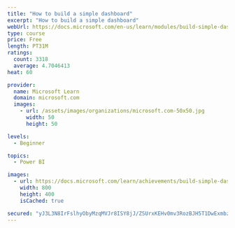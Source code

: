 ```yaml
---
title: "How to build a simple dashboard"
excerpt: "How to build a simple dashboard"
webUrl: https://docs.microsoft.com/en-us/learn/modules/build-simple-dashboard/
type: course
price: Free
length: PT31M
ratings:
  count: 3318
  average: 4.7046413
heat: 60

provider:
  name: Microsoft Learn
  domain: microsoft.com
  images:
    - url: /assets/images/organizations/microsoft.com-50x50.jpg
      width: 50
      height: 50

levels:
  - Beginner

topics:
  - Power BI

images:
  - url: https://docs.microsoft.com/learn/achievements/build-simple-dashboard-social.png
    width: 800
    height: 400
    isCached: true

secured: "yJ3L3N8IrFslhyObyMzqMVJr8ISY8jJ/ZSUrxKEHv0mv3RozBJH5T1DwExmbzs4np1wxCUBSKR/kxvyN41LONtHK2YN95oLFTMMzeWPxXihrGUYsa4TGdzO7AQL6SzsbCA7Lc2FJ2w3DVfoD1vkMHgjHgqY94xvGLwmke5lkj5qsKLX/A01x1PRc9mHD8TN1yxTTSidr3vr5cdbX6QT17QueLUEbCoeo8BNo1Nix4EH54PYP/FehxgZty+WZ66oHCJaSUdOCi1Cq95J+O0GnKO4O5jr/3aYhckRRHBtkXiV3RKKeaz0zMz9af3ACeRUpw5teErkkMOFA0fI8LskJNVkwFVF940bVEC3pkYhKcfvpdXxS0S9w7x/1KI71+ago79gh824IM2ztutl8iwtgw1N0Tb/HZXbBwmSn1e8L1n8=;whfbhrSsmNclwZVwL805KA=="
---
```


